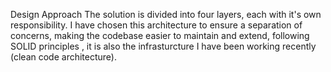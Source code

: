 Design Approach
The solution is divided into four layers, each with it's own responsibility.
I have chosen this architecture to ensure a separation of concerns, making the codebase easier to maintain and extend,
following SOLID principles , it is also the infrasturcture I have been working recently (clean code architecture).
